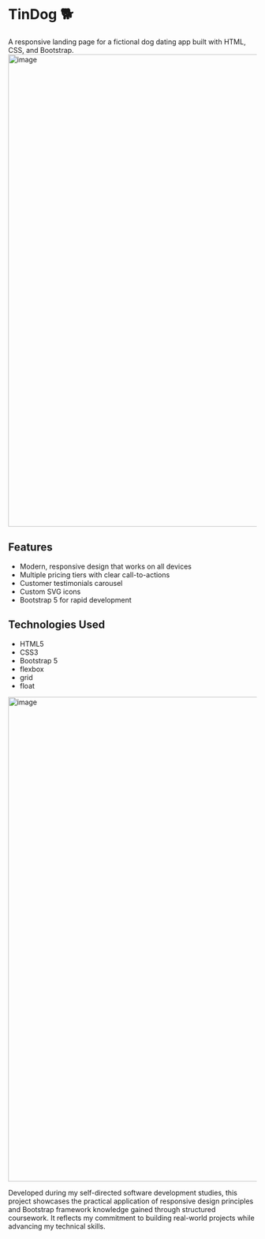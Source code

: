 # TinDog 🐕

A responsive landing page for a fictional dog dating app built with HTML, CSS, and Bootstrap.
<img width="1855" height="957" alt="image" src="https://github.com/user-attachments/assets/751b88a9-2796-4ee9-b3bb-a321cd3381f1" />


## Features
- Modern, responsive design that works on all devices
- Multiple pricing tiers with clear call-to-actions
- Customer testimonials carousel
- Custom SVG icons
- Bootstrap 5 for rapid development

## Technologies Used
- HTML5
- CSS3
- Bootstrap 5
- flexbox
- grid
- float  

<img width="1433" height="982" alt="image" src="https://github.com/user-attachments/assets/fdeb17d8-cb00-4180-920b-351ff98a8934" />


Developed during my self-directed software development studies,
this project showcases the practical application of responsive design principles and Bootstrap framework knowledge gained through structured coursework. 
It reflects my commitment to building real-world projects while advancing my technical skills.
